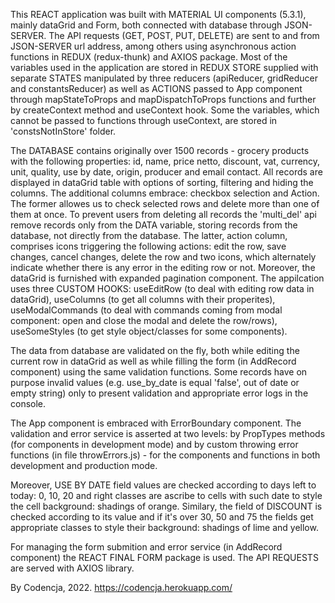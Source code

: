 This REACT application was built with MATERIAL UI components (5.3.1), mainly dataGrid and Form, both connected with database through JSON-SERVER. The API requests (GET, POST, PUT, DELETE) are sent to and from JSON-SERVER url address, among others using asynchronous action functions in REDUX (redux-thunk) and AXIOS package. Most of the variables used in the application are stored in REDUX STORE supplied with separate STATES manipulated by three reducers (apiReducer, gridReducer and constantsReducer) as well as ACTIONS passed to App component through mapStateToProps and mapDispatchToProps functions and further by createContext method and useContext hook. Some the variables, which cannot be passed to functions through useContext, are stored in 'constsNotInStore' folder.

The DATABASE contains originally over 1500 records - grocery products with the following properties: id, name, price netto, discount, vat, currency, unit, quality, use by date, origin, producer and email contact. All records are displayed in dataGrid table with options of sorting, filtering and hiding the columns. The additional columns embrace: checkbox selection and Action. The former allowes us to check selected rows and delete more than one of them at once. To prevent users from deleting all records the 'multi_del' api remove records only from the DATA variable, storing records from the database, not directly from the database. The latter, action column, comprises icons triggering the following actions: edit the row, save changes, cancel changes, delete the row and two icons, which alternately indicate whether there is any error in the editing row or not. Moreover, the dataGrid is furnished with expanded pagination component. The appilcation uses three CUSTOM HOOKS: useEditRow (to deal with editing row data in dataGrid), useColumns (to get all columns with their properites), useModalCommands (to deal with commands coming from modal component: open and close the modal and delete the row/rows), useSomeStyles (to get style object/classes for some components).

The data from database are validated on the fly, both while editing the current row in dataGrid as well as while filling the form (in AddRecord component) using the same validation functions. Some records have on purpose invalid values (e.g. use_by_date is equal 'false', out of date or empty string) only to present validation and appropriate error logs in the console.

The App component is embraced with ErrorBoundary component. The validation and error service is asserted at two levels: by PropTypes methods (for components in development mode) and by custom throwing error functions (in file throwErrors.js) - for the components and functions in both development and production mode.

Moreover, USE BY DATE field values are checked according to days left to today: 0, 10, 20 and right classes are ascribe to cells with such date to style the cell background: shadings of orange. Similary, the field of DISCOUNT is checked according to its value and if it's over 30, 50 and 75 the fields get appropriate classes to style their background: shadings of lime and yellow.

For managing the form submition and error service (in AddRecord component) the REACT FINAL FORM package is used. The API REQUESTS are served with AXIOS library.

By Codencja, 2022.
https://codencja.herokuapp.com/
